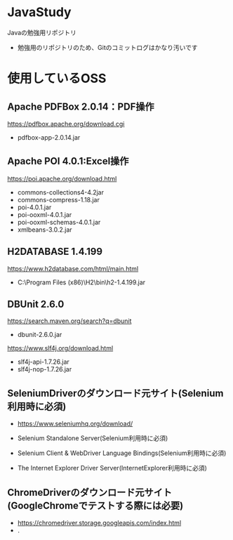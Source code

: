 # JavaStudy
Javaの勉強用リポジトリ
* 勉強用のリポジトリのため、Gitのコミットログはかなり汚いです

# 使用しているOSS
## Apache PDFBox 2.0.14：PDF操作
https://pdfbox.apache.org/download.cgi

* pdfbox-app-2.0.14.jar


## Apache POI 4.0.1:Excel操作
https://poi.apache.org/download.html

* commons-collections4-4.2jar
* commons-compress-1.18.jar
* poi-4.0.1.jar
* poi-ooxml-4.0.1.jar
* poi-ooxml-schemas-4.0.1.jar
* xmlbeans-3.0.2.jar

## H2DATABASE 1.4.199
https://www.h2database.com/html/main.html

* C:\Program Files (x86)\H2\bin\h2-1.4.199.jar

## DBUnit 2.6.0
https://search.maven.org/search?q=dbunit

* dbunit-2.6.0.jar

https://www.slf4j.org/download.html
* slf4j-api-1.7.26.jar
* slf4j-nop-1.7.26.jar

## SeleniumDriverのダウンロード元サイト(Selenium利用時に必須)
*   https://www.seleniumhq.org/download/

  * Selenium Standalone Server(Selenium利用時に必須)
  * Selenium Client & WebDriver Language Bindings(Selenium利用時に必須)
  * The Internet Explorer Driver Server(InternetExplorer利用時に必須)

## ChromeDriverのダウンロード元サイト(GoogleChromeでテストする際には必要)
*   https://chromedriver.storage.googleapis.com/index.html
  * .